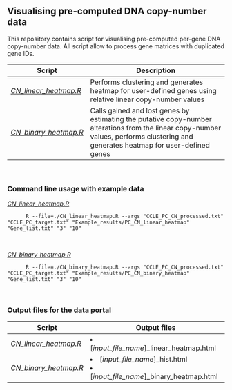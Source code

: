 ## Visualising pre-computed DNA copy-number data

This repository contains script for visualising pre-computed per-gene DNA copy-number data. All script allow to process gene matrices with duplicated gene IDs.

Script | Description
------------ | ------------
*[CN_linear_heatmap.R](https://github.com/JMarzec/data_portal/tree/master/CN/CN_linear_heatmap.R)* | Performs clustering and generates heatmap for user-defined genes using relative linear copy-number values
*[CN_binary_heatmap.R](https://github.com/JMarzec/data_portal/tree/master/CN/CN_binary_heatmap.R)* | Calls gained and lost genes by estimating the putative copy-number alterations from the linear copy-number values, performs clustering and generates heatmap for user-defined genes
<br />


###   Command line usage with example data

*[CN_linear_heatmap.R](https://github.com/JMarzec/data_portal/tree/master/CN/CN_linear_heatmap.R)*
```
      R --file=./CN_linear_heatmap.R --args "CCLE_PC_CN_processed.txt" "CCLE_PC_target.txt" "Example_results/PC_CN_linear_heatmap" "Gene_list.txt" "3" "10"
```
<br />

*[CN_binary_heatmap.R](https://github.com/JMarzec/data_portal/tree/master/CN/CN_binary_heatmap.R)*
```
      R --file=./CN_binary_heatmap.R --args "CCLE_PC_CN_processed.txt" "CCLE_PC_target.txt" "Example_results/PC_CN_binary_heatmap" "Gene_list.txt" "3" "10"
```
<br />


###   Output files for the data portal

Script | Output files
------------ | ------------
*[CN_linear_heatmap.R](https://github.com/JMarzec/data_portal/tree/master/CN/CN_linear_heatmap.R)* | <li> [*input_file_name*]\_linear_heatmap.html</li>
*[CN_binary_heatmap.R](https://github.com/JMarzec/data_portal/tree/master/CN/CN_binary_heatmap.R)* | <li> [*input_file_name*]\_hist.html</li> <li> [*input_file_name*]\_binary_heatmap.html</li>
<br />
